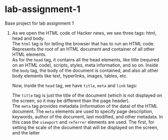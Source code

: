 # lab-assignment-1
Base project for lab assignment 1

1. As we open the HTML code of Hacker news, we see three tags: html, head and body.  
The `html` tag is for telling the browser that has to run an HTML code. Represents the root of an HTML document and container of all other HTML elements.  
As for the `head` tag, it contains all the head elements, like title (required on an HTML code), scripts, styles, meta information, and so on.
Inside the `body` tag, the body of the document is contained, and also all other body elements like text, hyperlinks, images, tables, etc.  
  
    Now, inside the `head` tag, we have `title`, `meta` and `link` tags: 
       
    The `title` tag is just the title of the document (which is not displayed on the screen, so it may be different than the page header).  
    The `meta` tag provides metadata (information of the data) of the HTML document. The `meta` elements are used to specify page description, keywords, author of the document, last modified, and other metadata. In this case the `viewport` and `referrer` elements are used. The first, for setting the scale of the document that will be displayed on the screen, and the latter